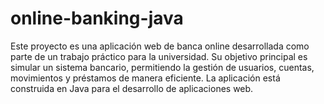 # online-banking-java
Este proyecto es una aplicación web de banca online desarrollada como parte de un trabajo práctico para la universidad. Su objetivo principal es simular un sistema bancario, permitiendo la gestión de usuarios, cuentas, movimientos y préstamos de manera eficiente.  La aplicación está construida en Java  para el desarrollo de aplicaciones web.
